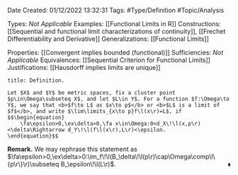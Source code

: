 <div class="topSpace"></div>

Date Created: 01/12/2022 13:32:31
Tags: #Type/Definition #Topic/Analysis

Types: <i>Not Applicable</i>
Examples: [[Functional Limits in R]]
Constructions: [[Sequential and functional limit characterizations of continuity]], [[Frechet Differentiability and Derivative]]
Generalizations: [[Functional Limits]]

Properties: [[Convergent implies bounded (functional)]]
Sufficiencies: <i>Not Applicable</i>
Equivalences: [[Sequential Criterion for Functional Limits]]
Justifications: [[Hausdorff implies limits are unique]]

``` ad-Definition
title: Definition.

Let $X$ and $Y$ be metric spaces, fix a cluster point $p\in\Omega\subseteq X$, and let $L\in Y$. For a function $f:\Omega\to Y$, we say that <b>$f\to L$ as $x\to p$</b> or <b>$L$ is a limit of $f$</b>, and write $\lim\limits_{x\to p}f\l(x\r)=L$, if
$$\begin{equation}
    \fa\epsilon>0,\ex\delta>0,\fa x\in\Omega:0<d_X\!\l(x,p\r)<\delta\Rightarrow d_Y\!\l(f\l(x\r),L\r)<\epsilon.
\end{equation}$$

```

<b>Remark.</b> We may rephrase this statement as $\fa\epsilon>0,\ex\delta>0:\im_f\!\l(B_\delta\!\l(p\r)\cap\Omega\comp\l\{p\r\}\r)\subseteq B_\epsilon\!\l(L\r)$.<span style="float:right;">$\blacklozenge$</span>

